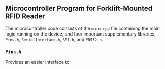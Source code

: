 ## Microcontroller Program for Forklift-Mounted RFID Reader

The microcontroller code consists of the `main.cpp` file containing the main logic running on the device, and four important supplementary libraries, `Pins.h`, `SerialInterface.h`, `SPI.h`, and `PN532.h`.

### `Pins.h`

Provides an easier interface to 